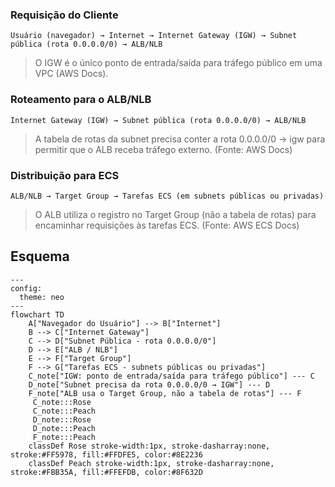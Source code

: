 ### Requisição do Cliente
`Usuário (navegador) → Internet → Internet Gateway (IGW) → Subnet pública (rota 0.0.0.0/0) → ALB/NLB`

>O IGW é o único ponto de entrada/saída para tráfego público em uma VPC (AWS Docs).

### Roteamento para o ALB/NLB
`Internet Gateway (IGW) → Subnet pública (rota 0.0.0.0/0) → ALB/NLB`

>A tabela de rotas da subnet precisa conter a rota 0.0.0.0/0 → igw para permitir que o ALB receba tráfego externo. (Fonte: AWS Docs)

### Distribuição para ECS
`ALB/NLB → Target Group → Tarefas ECS (em subnets públicas ou privadas)`

>O ALB utiliza o registro no Target Group (não a tabela de rotas) para encaminhar requisições às tarefas ECS. (Fonte: AWS ECS Docs)


## Esquema

```mermaid
---
config:
  theme: neo
---
flowchart TD
    A["Navegador do Usuário"] --> B["Internet"]
    B --> C["Internet Gateway"]
    C --> D["Subnet Pública - rota 0.0.0.0/0"]
    D --> E["ALB / NLB"]
    E --> F["Target Group"]
    F --> G["Tarefas ECS - subnets públicas ou privadas"]
    C_note["IGW: ponto de entrada/saída para tráfego público"] --- C
    D_note["Subnet precisa da rota 0.0.0.0/0 → IGW"] --- D
    F_note["ALB usa o Target Group, não a tabela de rotas"] --- F
     C_note:::Rose
     C_note:::Peach
     D_note:::Rose
     D_note:::Peach
     F_note:::Peach
    classDef Rose stroke-width:1px, stroke-dasharray:none, stroke:#FF5978, fill:#FFDFE5, color:#8E2236
    classDef Peach stroke-width:1px, stroke-dasharray:none, stroke:#FBB35A, fill:#FFEFDB, color:#8F632D
```